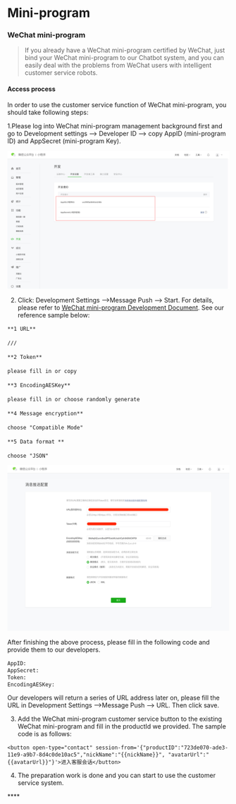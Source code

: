 # Mini-program

### WeChat mini-program

> If you already have a WeChat mini-program certified by WeChat, just bind your WeChat mini-program to our Chatbot system, and you can easily deal with the problems from WeChat users with intelligent customer service robots.

#### Access process

In order to use the customer service function of WeChat mini-program, you should take following steps:

1.Please log into WeChat mini-program management background first and go to Development settings --&gt; Developer ID --&gt; copy AppID \(mini-program ID\) and AppSecret \(mini-program Key\).

![](../.gitbook/assets/screencapture-mp-weixin-qq-wxamp-devprofile-get-profile-2019-11-15-12_44_32.jpg)

2. Click: Development Settings --&gt;Message Push --&gt; Start. For details, please refer to [WeChat mini-program Development Document](https://developers.weixin.qq.com/miniprogram/dev/component/web-view.html?search-key=web). See our reference sample below:

```text
**1 URL**

///

**2 Token**

please fill in or copy

**3 EncodingAESKey**

please fill in or choose randomly generate

**4 Message encryption** 

choose "Compatible Mode"

**5 Data format **

choose "JSON"

```

![](../.gitbook/assets/screencapture-mp-weixin-qq-wxamp-devprofile-get-profile-2019-11-15-12_44_32%20%281%29.jpg)

After finishing the above process, please fill in the following code and provide them to our developers.

```text
AppID:
AppSecret:
Token:
EncodingAESKey:
```

Our developers will return a series of URL address later on, please fill the URL in  Development Settings --&gt;Message Push --&gt; URL. Then click save.

3. Add the WeChat mini-program customer service button to the existing WeChat mini-program and fill in the productId we provided. The sample code is as follows:

```text
<button open-type="contact" session-from='{"productID":"723de070-ade3-11e9-a9b7-8d4c0de10ac5","nickName":"{{nickName}}", "avatarUrl":"{{avatarUrl}}"}'>进入客服会话</button>
```

4. The preparation work is done and you can start to use the customer service system.

\*\*\*\*

